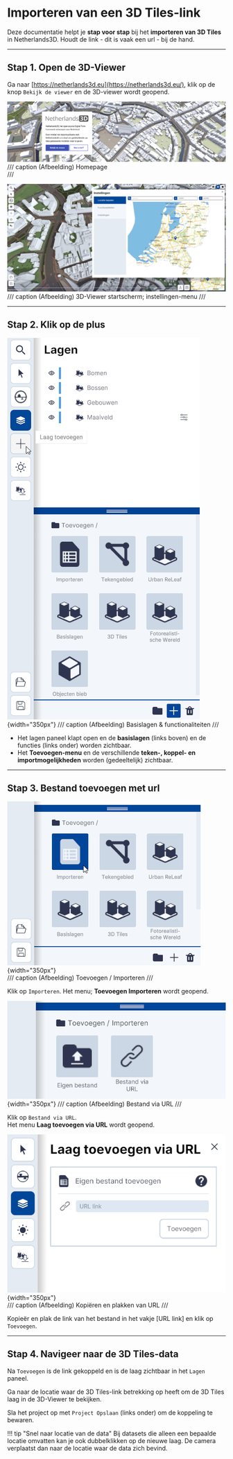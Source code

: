 # Importeren van een 3D Tiles-link

Deze documentatie helpt je **stap voor stap** bij het **importeren van 3D Tiles** in Netherlands3D.
Houdt de link - dit is vaak een url - bij de hand.

---

## Stap 1. Open de 3D-Viewer

Ga naar [https://netherlands3d.eu](https://netherlands3d.eu/), klik op de knop `Bekijk de viewer` en de 3D-viewer wordt geopend.

![Lagen](../handleiding/imgs/headliner.png)
/// caption
(Afbeelding) Homepage  
///

![Building Blocks](../handleiding/imgs/3d-viewer.png)
/// caption
(Afbeelding) 3D-Viewer startscherm; instellingen-menu
///

---

## Stap 2. Klik op de plus

<div class="grid" markdown>

![Building Blocks](../handleiding/imgs/lagen.top.bottom.png){width="350px"}
/// caption
(Afbeelding) Basislagen & functionaliteiten
///
 
* Het lagen paneel klapt open en de **basislagen** (links boven) en de functies (links onder) worden zichtbaar.
* Het **Toevoegen-menu** en de verschillende **teken-, koppel- en importmogelijkheden** worden (gedeeltelijk) zichtbaar.

</div>

---

## Stap 3. Bestand toevoegen met url

<div class="grid" markdown>

![Building Blocks](../handleiding/imgs/lagen.toevoegen.menu.importeren.png){width="350px"}  
/// caption
(Afbeelding) Toevoegen / Importeren
///

Klik op <code>Importeren</code>. Het menu; <b>Toevoegen Importeren</b> wordt geopend.  
		
</div>

<div class="grid" markdown>

![Building Blocks](../handleiding/imgs/lagen.toevoegen.importeren.png){width="350px"}
/// caption
(Afbeelding) Bestand via URL
///

Klik op `Bestand via URL`.  
Het menu **Laag toevoegen via URL** wordt geopend.  

</div>

<div class="grid" markdown>

![Building Blocks](../handleiding/imgs/lagen.import.url.menu.png){width="350px"}  
/// caption
(Afbeelding) Kopiëren en plakken van URL
///

Kopieër en plak de link van het bestand in het vakje [URL link] en klik op `Toevoegen`.

</div>

---

## Stap 4. Navigeer naar de 3D Tiles-data

Na `Toevoegen` is de link gekoppeld en is de laag zichtbaar in het `Lagen` paneel.

Ga naar de locatie waar de 3D Tiles-link betrekking op heeft om de 3D Tiles laag in de 3D-Viewer te bekijken.

Sla het project op met `Project Opslaan` (links onder) om de koppeling te bewaren.

!!! tip "Snel naar locatie van de data"
    Bij datasets die alleen een bepaalde locatie omvatten kan je ook dubbelklikken op de nieuwe laag. De camera verplaatst dan naar de locatie waar de data zich bevind.
